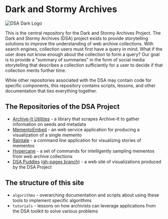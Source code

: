 # Dark and Stormy Archives

![DSA Dark Logo](https://oduwsdl.github.io/dsa-puddles/assets/img/dsa-logo-monochrome-wb.png)

This is the central repository for the Dark and Stormy Archives Project. The Dark and Stormy Archives (DSA) project exists to provide storytelling solutions to improve the understanding of web archive collections. With search engines, collection users must first have a query in mind. What if the user does not know enough about the collection to form a query? Our goal is to provide a "summary of summaries" in the form of social media storytelling that describes a collection sufficiently for a user to decide if that collection merits further time.

While other repositories associated with the DSA may contain code for specific components, this repository contains scripts, lessons, and other documentation that ties everything together.

## The Repositories of the DSA Project

* [Archive-It Utilities](https://github.com/oduwsdl/archiveit_utilities) - a library that scrapes Archive-It to gather information on seeds and metadata
* [MementoEmbed](https://github.com/oduwsdl/MementoEmbed) - an web service application for producing a visualization of a single memento
* [Raintale](https://github.com/oduwsdl/raintale/) - a command line application for visualizing stories of mementos
* [Hypercane](https://github.com/oduwsdl/hypercane) - a set of commands for intelligently sampling mementos from web archive collections
* [DSA Puddles](https://github.com/oduwsdl/dsa-puddles) ([gh-pages branch](https://github.com/oduwsdl/dsa-puddles/tree/gh-pages)) - a web site of visualizations produced by the DSA Project

## The structure of this site

* `algorithms` - overarching documentation and scripts about using these tools to implement specific algorithms
* `tutorials` - lessons on how archivists can leverage applications from the DSA toolkit to solve various problems




